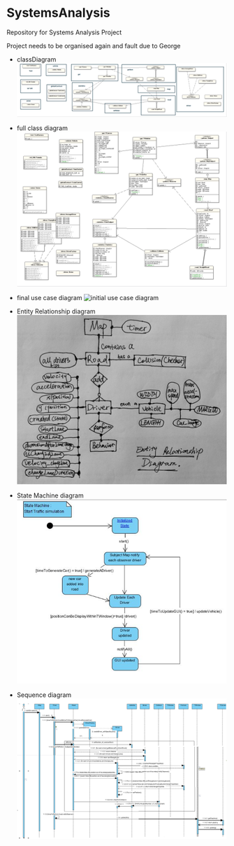 # SystemsAnalysis
Repository for Systems Analysis Project

Project needs to be organised again and fault due to George

+ classDiagram 
 ![classDiagram](/DocumentAll/diagrams/classDiagram.png)

+ full class diagram 
 ![full class diagram ](/DocumentAll/diagrams/fullClassDiagram.png)
 
+ final use case diagram 
 ![initial use case diagram ](/DocumentAll/diagrams/use_case.jpg)
 
 
+ Entity Relationship diagram 
 ![Entity Relationship diagram](/DocumentAll/diagrams/ER_Diagram.jpg)
 
 
+ State Machine diagram 
 ![Entity Relationship diagram](/DocumentAll/diagrams/stateMachine_.jpg)
 
 
+ Sequence  diagram 
 ![Entity Relationship diagram](/DocumentAll/diagrams/sequence%20Diagram.png)
 
 
